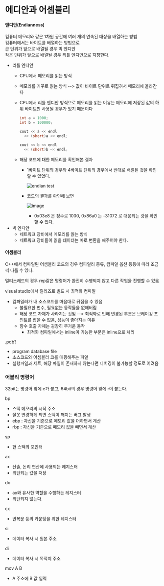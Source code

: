 # 에디안과 어셈블리

#### 엔디안\(Endianness\)

컴퓨터 메모리와 같은 1차원 공간에 여러 개의 연속된 대상을 배열하는 방법  
컴퓨터에서는 바이트를 배열하는 방법으로  
큰 단위가 앞으로 배열될 경우 빅 엔디안  
작은 단위가 앞으로 배열될 경우 리틀 엔디안으로 지칭한다.

* 리틀 엔디안
  * CPU에서 메모리를 읽는 방식
  * 메모리를 거꾸로 읽는 방식 --&gt; 값이 바이트 단위로 뒤집혀서 메모리에 올라간다
  * CPU에서 리틀 엔디안 방식으로 메모리를 읽는 이유는 메모리에 저장된 값의 하위 바이트만 사용될 경우가 있기 때문이다

    ```cpp
    int a = 1000;
    int b = 100000;

    cout << a << endl
      << (short)a << endl;

    cout << b << endl
      << (short)b << endl;
    ```

  * 해당 코드에 대한 메모리를 확인해본 결과

    * 1바이트 단위의 경우와 4바이트 단위의 경우에서 반대로 배열된 것을 확인할 수 있었다.

      ![endian test](https://user-images.githubusercontent.com/29733789/111101700-ccee8a00-858d-11eb-86cd-3920a7a37eac.png)

    * 코드의 결과를 확인해 보면

      ![image](https://user-images.githubusercontent.com/29733789/111101965-5605c100-858e-11eb-8186-c64f3ac073b5.png)

      * 0x03e8 은 정수로 1000, 0x86a0 는 -31072 로 대응되는 것을 확인할 수 있다.
* 빅 엔디안
  * 네트워크 장비에서 메모리를 읽는 방식
  * 네트워크 장비들이 읽을 데이터는 따로 변환을 해주어야 한다.



#### 어셈블리

C++에서 컴파일된 어셈블리 코드의 경우 컴파일러 종류, 컴파일 옵션 등등에 따라 조금씩 다를 수 있다.

멀티스레드의 경우 rep같은 명령어가 완전히 수행되지 않고 다른 작업을 진행할 수 있음

visual studio에서 릴리즈로 빌드 시 최적화 컴파일

* 컴파일러가 내 소스코드를 마음대로 뒤집을 수 있음
  * 불필요한 변수, 필요없는 동작들을 없애버림
  * 해당 코드 자체가 사라지는 것임 --&gt; 최적화로 인해 변경된 부분은 브레이킹 포인트를 잡을 수 없음, 성능이 좋아지는 이유
  * 함수 호출 자체는 굉장히 무거운 동작
    * 최적화 컴파일에서는 inline이 가능한 부분은 inline으로 처리

.pdb?

* program database file
* 소스코드와 어셈블리 코를 매핑해주는 파일
* 실행파일과 세트, 해당 파일이 존재하지 않는다면 디버깅이 불가능할 정도로 어려움



### 어블리 명령어

32bit는 명령어 앞에 e가 붙고, 64bit의 경우 명령어 앞에 r이 붙는다.

bp

* 스택 메모리의 시작 주소
* 잘못 변경하게 되면 스택이 깨지는 버그 발생
* ebp : 자신을 기준으로 메모리 값을 더하면서 계산
* rbp : 자신을 기준으로 메모리 값을 빼면서 계산

sp

* 현 스택의 포인터

ax

* 산술, 논리 연산에 사용되는 레지스터
* 리턴되는 값을 저장

dx

* ax와 유사한 역할을 수행하는 레지스터
* 리턴되지 않는다.

cx

* 반복문 등의 카운팅을 위한 레지스터

si

* 데이터 복사 시 원본 주소

di

* 데이터 복사 시 목적지 주소

mov A B

* A 주소에 B 값 입력

